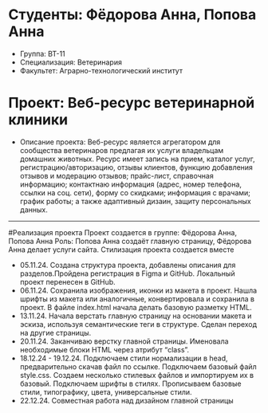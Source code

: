 # Студенты: Фёдорова Анна, Попова Анна
- Группа: ВТ-11
- Специализация: Ветеринария
- Факультет: Аграрно-технологический институт
# Проект: Веб-ресурс ветеринарной клиники
- Описание проекта: Веб-ресурс является агрегатором для сообщества ветеринаров предлагая их услуги владельцам домашних животных. Ресурс имеет запись на прием, каталог услуг, регистрацию/авторизацию, отзывы клиентов, функцию добавления отзывов и модерацию отзывов; прайс-лист, справочная информацию; контактнаю информация (адрес, номер телефона, ссылки на соц. сети), форму со скидками; информация с врачами; график работы; а также адаптивный дизаин, защиту персональных данных.
---
#Реализация проекта
Проект создается в группе: Фёдорова Анна, Попова Анна
Роль: Попова Анна создаёт главную страницу, Фёдорова Анна делает услуги сайта. Стилизация проекта создается вместе
- 05.11.24. Создана структура проекта, добавлены описания для разделов.Пройдена регистрация в Figma и GitHub. Локальный проект перенесен в GitHub.
- 06.11.24. Сохранила изображения, иконки из макета в проект. Нашла шрифты из макета или аналогичные, конвертировала и сохранила в проект. В файле index.html начала делать базовую разметку HTML.
- 13.11.24. Начала верстать главную страницу на основании макета и эскиза, используя семантические теги в структуре. Сделан переход на другие страницы.
- 20.11.24. Заканчиваю верстку главной страницы. Именовала необходимые блоки HTML через атрибут “class”.
- 18.12.24 - 19.12.24. Подключаем стили нормализации в head, предварительно скачав файл по ссылке. Подключаем базовый файл style.css. Создаем несколько стилевых файлов и импортируем их в базовый. Подключаем шрифты в стилях. Прописываем базовые стили, типографику, цвета, универсальные стили.
- 22.12.24. Совместная работа над дизайном главной страницы
